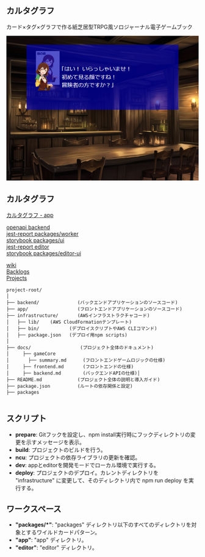 ## カルタグラフ
カード×タグ×グラフで作る紙芝居型TRPG風ソロジャーナル電子ゲームブック

<div><img src="./docs/assets/images/demo.png" /></div>

## カルタグラフ
[カルタグラフ - app](https://d39tlgyf23zo7h.cloudfront.net/app/)  

[openapi backend](https://hibohiboo.github.io/kartagraph-monorepo/public/kartagraph-openapi/)  
[jest-report packages/worker](https://hibohiboo.github.io/kartagraph-monorepo/public/jest-reports-worker/jest.html)  
[storybook packages/ui](https://hibohiboo.github.io/kartagraph-monorepo/public/kartagraph-components/)  
[jest-report editor](https://hibohiboo.github.io/kartagraph-monorepo/public/jest-reports-editor/jest.html)  
[storybook packages/editor-ui](https://hibohiboo.github.io/kartagraph-monorepo/public/kartagraph-editor-components/)  

[wiki](https://github.com/hibohiboo/kartagraph-monorepo/wiki/%E3%83%95%E3%83%AD%E3%83%B3%E3%83%88%E3%82%A8%E3%83%B3%E3%83%89)  
[Backlogs](https://github.com/hibohiboo/kartagraph-monorepo/issues)  
[Projects](https://github.com/users/hibohiboo/projects/3/views/1)  

```
project-root/
│
├── backend/              (バックエンドアプリケーションのソースコード)
├── app/                  (フロントエンドアプリケーションのソースコード)
├── infrastructure/       (AWSインフラストラクチャコード)
│   ├── lib/    (AWS CloudFormationテンプレート)
│   ├── bin/           (デプロイスクリプトやAWS CLIコマンド)
│   ├── package.json   (デプロイ用npm scripts)
│
├── docs/                  (プロジェクト全体のドキュメント)
│     ├── gameCore 
│       ├── summary.md      (フロントエンドゲームロジックの仕様)
│     ├── frontend.md       (フロントエンドの仕様)
│     ├── backend.md        (バックエンドAPIの仕様)│
├── README.md             (プロジェクト全体の説明と導入ガイド)
├── package.json          (ルートの依存関係と設定)
├── packages


```

## スクリプト

- **prepare**: Gitフックを設定し、npm install実行時にフックディレクトリの変更を示すメッセージを表示。
- **build**: プロジェクトのビルドを行う。
- **ncu**: プロジェクトの依存ライブラリの更新を確認。
- **dev**: appとeditorを開発モードでローカル環境で実行する。
- **deploy**: プロジェクトのデプロイ。カレントディレクトリを "infrastructure" に変更して、そのディレクトリ内で npm run deploy を実行する。

## ワークスペース

- **"packages/*"**: "packages" ディレクトリ以下のすべてのディレクトリを対象とするワイルドカードパターン。
- **"app"**: "app" ディレクトリ。
- **"editor"**: "editor" ディレクトリ。